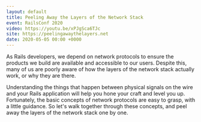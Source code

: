 ```yaml
---
layout: default
title: Peeling Away the Layers of the Network Stack
event: RailsConf 2020
video: https://youtu.be/xPJgSca6TJc
site: https://peelingawaythelayers.net
date: 2020-05-05 00:00 +0000
---
```


As Rails developers, we depend on network protocols to ensure the products we build are available and accessible to our users. Despite this, many of us are poorly aware of how the layers of the network stack actually work, or why they are there.

Understanding the things that happen between physical signals on the wire and your Rails application will help you hone your craft and level you up. Fortunately, the basic concepts of network protocols are easy to grasp, with a little guidance. So let's walk together through these concepts, and peel away the layers of the network stack one by one.
